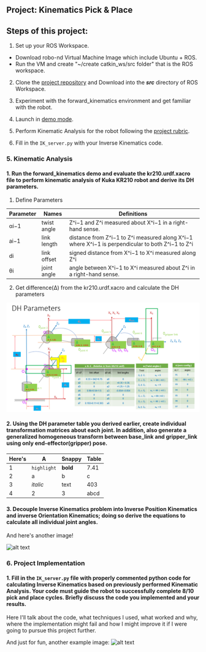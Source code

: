 ## Project: Kinematics Pick & Place


**Steps of this project:**  
---

1. Set up your ROS Workspace.
  - Download robo-nd Virtual Machine Image which include Ubuntu + ROS.
  - Run the VM and create "~/create catkin_ws/src folder" that is the ROS workspace.

2. Clone the [project repository](https://github.com/udacity/RoboND-Kinematics-Project) and Download into the ***src*** directory of ROS Workspace.
3. Experiment with the forward_kinematics environment and get familiar with the robot.
4. Launch in [demo mode](https://classroom.udacity.com/nanodegrees/nd209/parts/7b2fd2d7-e181-401e-977a-6158c77bf816/modules/8855de3f-2897-46c3-a805-628b5ecf045b/lessons/91d017b1-4493-4522-ad52-04a74a01094c/concepts/ae64bb91-e8c4-44c9-adbe-798e8f688193).

5. Perform Kinematic Analysis for the robot following the [project rubric](https://review.udacity.com/#!/rubrics/972/view).

6. Fill in the `IK_server.py` with your Inverse Kinematics code. 


[//]: # (Image References)

[image1]: ./misc_images/misc1.png
[image2]: ./misc_images/misc2.png
[image3]: ./misc_images/misc3.png
[dh_param_all]: ./misc_images/dh_param_all.png


### 5. Kinematic Analysis
#### 1. Run the forward_kinematics demo and evaluate the kr210.urdf.xacro file to perform kinematic analysis of Kuka KR210 robot and derive its DH parameters.


1) Define Parameters

Parameter | Names | Definitions
--- | --- | ---
αi−1 | twist angle | Z^i−1 and Z^i measured about X^i−1 in a right-hand sense.
ai−1 | link length | distance from Z^i−1 to Z^i measured along X^i−1 where X^i−1 is perpendicular to both Z^i−1 to Z^i
di | link offset | signed distance from X^i−1 to X^i measured along Z^i
θi | joint angle | angle between X^i−1 to X^i measured about Z^i in a right-hand sense.

2) Get difference(Δ) from the kr210.urdf.xacro  and calculate the DH parameters

![alt text][dh_param_all]


#### 2. Using the DH parameter table you derived earlier, create individual transformation matrices about each joint. In addition, also generate a generalized homogeneous transform between base_link and gripper_link using only end-effector(gripper) pose.

Here's | A | Snappy | Table
--- | --- | --- | ---
1 | `highlight` | **bold** | 7.41
2 | a | b | c
3 | *italic* | text | 403
4 | 2 | 3 | abcd

#### 3. Decouple Inverse Kinematics problem into Inverse Position Kinematics and inverse Orientation Kinematics; doing so derive the equations to calculate all individual joint angles.

And here's another image! 

![alt text][image2]

### 6. Project Implementation

#### 1. Fill in the `IK_server.py` file with properly commented python code for calculating Inverse Kinematics based on previously performed Kinematic Analysis. Your code must guide the robot to successfully complete 8/10 pick and place cycles. Briefly discuss the code you implemented and your results. 


Here I'll talk about the code, what techniques I used, what worked and why, where the implementation might fail and how I might improve it if I were going to pursue this project further.  


And just for fun, another example image:
![alt text][image3]


